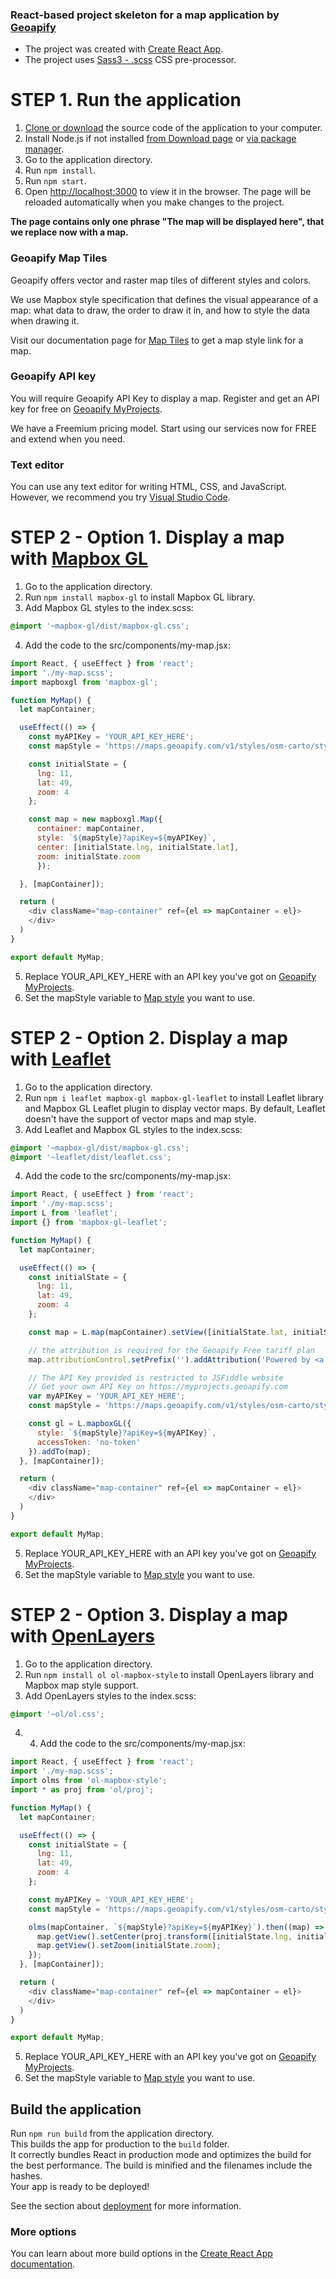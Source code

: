 ### React-based project skeleton for a map application by [Geoapify](https://www.geoapify.com)
* The project was created with [Create React App](https://github.com/facebook/create-react-app).
* The project uses [Sass3 - .scss](https://sass-lang.com/documentation/syntax) CSS pre-processor.

# STEP 1. Run the application
1. [Clone or download](https://help.github.com/en/github/creating-cloning-and-archiving-repositories/cloning-a-repository) the source code of the application to your computer.
2. Install Node.js if not installed [from Download page](https://nodejs.org/en/download/) or [via package manager](https://nodejs.org/en/download/package-manager/).
3. Go to the application directory.
4. Run `npm install`.
5. Run `npm start`.
6. Open [http://localhost:3000](http://localhost:3000) to view it in the browser. The page will be reloaded automatically when you make changes to the project.

**The page contains only one phrase "The map will be displayed here", that we replace now with a map.**

### Geoapify Map Tiles
Geoapify offers vector and raster map tiles of different styles and colors. 

We use Mapbox style specification that defines the visual appearance of a map: what data to draw, the order to draw it in, and how to style the data when drawing it. 

Visit our documentation page for [Map Tiles](https://apidocs.geoapify.com/docs/maps/map-tiles/map-tiles) to get a map style link for a map.

### Geoapify API key
You will require Geoapify API Key to display a map. Register and get an API key for free on [Geoapify MyProjects](https://myprojects.geoapify.com).

We have a Freemium pricing model. Start using our services now for FREE and extend when you need.

### Text editor
You can use any text editor for writing HTML, CSS, and JavaScript. However, we recommend you try [Visual Studio Code](https://code.visualstudio.com).

# STEP 2 - Option 1. Display a map with [Mapbox GL](https://docs.mapbox.com/mapbox-gl-js/api/)
1. Go to the application directory.
2. Run `npm install mapbox-gl` to install Mapbox GL library.
3. Add Mapbox GL styles to the index.scss:
```css
@import '~mapbox-gl/dist/mapbox-gl.css';
```
4. Add the code to the src/components/my-map.jsx:
```javascript
import React, { useEffect } from 'react'; 
import './my-map.scss';
import mapboxgl from 'mapbox-gl';

function MyMap() {
  let mapContainer;

  useEffect(() => {
    const myAPIKey = 'YOUR_API_KEY_HERE'; 
    const mapStyle = 'https://maps.geoapify.com/v1/styles/osm-carto/style.json';

    const initialState = {
      lng: 11,
      lat: 49,
      zoom: 4
    };

    const map = new mapboxgl.Map({
      container: mapContainer,
      style: `${mapStyle}?apiKey=${myAPIKey}`,
      center: [initialState.lng, initialState.lat],
      zoom: initialState.zoom
      });

  }, [mapContainer]);

  return (
    <div className="map-container" ref={el => mapContainer = el}>
    </div>
  )
}

export default MyMap;
```
5. Replace YOUR_API_KEY_HERE with an API key you've got on [Geoapify MyProjects](https://myprojects.geoapify.com).
6. Set the mapStyle variable to [Map style](https://apidocs.geoapify.com/docs/maps/map-tiles/map-tiles) you want to use. 

# STEP 2 - Option 2. Display a map with [Leaflet](https://leafletjs.com/)
1. Go to the application directory.
2. Run `npm i leaflet mapbox-gl mapbox-gl-leaflet` to install Leaflet library and Mapbox GL Leaflet plugin to display vector maps. By default, Leaflet doesn't have the support of vector maps and map style.
3. Add Leaflet and Mapbox GL styles to the index.scss:
```css
@import '~mapbox-gl/dist/mapbox-gl.css';
@import '~leaflet/dist/leaflet.css';
```
4. Add the code to the src/components/my-map.jsx:
```javascript
import React, { useEffect } from 'react';
import './my-map.scss';
import L from 'leaflet';
import {} from 'mapbox-gl-leaflet';

function MyMap() {
  let mapContainer;

  useEffect(() => {
    const initialState = {
      lng: 11,
      lat: 49,
      zoom: 4
    };

    const map = L.map(mapContainer).setView([initialState.lat, initialState.lng], initialState.zoom);

    // the attribution is required for the Geoapify Free tariff plan
    map.attributionControl.setPrefix('').addAttribution('Powered by <a href="https://www.geoapify.com/" target="_blank">Geoapify</a> | © OpenStreetMap <a href="https://www.openstreetmap.org/copyright" target="_blank">contributors</a>');

    // The API Key provided is restricted to JSFiddle website
    // Get your own API Key on https://myprojects.geoapify.com
    var myAPIKey = 'YOUR_API_KEY_HERE';
    const mapStyle = 'https://maps.geoapify.com/v1/styles/osm-carto/style.json';

    const gl = L.mapboxGL({
      style: `${mapStyle}?apiKey=${myAPIKey}`,
      accessToken: 'no-token'
    }).addTo(map);
  }, [mapContainer]);

  return (
    <div className="map-container" ref={el => mapContainer = el}>
    </div>
  )
}

export default MyMap;
```
5. Replace YOUR_API_KEY_HERE with an API key you've got on [Geoapify MyProjects](https://myprojects.geoapify.com).
6. Set the mapStyle variable to [Map style](https://apidocs.geoapify.com/docs/maps/map-tiles/map-tiles) you want to use. 

# STEP 2 - Option 3. Display a map with [OpenLayers](https://openlayers.org)
1. Go to the application directory.
2. Run `npm install ol ol-mapbox-style` to install OpenLayers library and Mapbox map style support.
3. Add OpenLayers styles to the index.scss:
```css
@import '~ol/ol.css';
```
4. 4. Add the code to the src/components/my-map.jsx:
```javascript
import React, { useEffect } from 'react';
import './my-map.scss';
import olms from 'ol-mapbox-style';
import * as proj from 'ol/proj';

function MyMap() {
  let mapContainer;

  useEffect(() => {
    const initialState = {
      lng: 11,
      lat: 49,
      zoom: 4
    };

    const myAPIKey = 'YOUR_API_KEY_HERE';
    const mapStyle = 'https://maps.geoapify.com/v1/styles/osm-carto/style.json';

    olms(mapContainer, `${mapStyle}?apiKey=${myAPIKey}`).then((map) => {
      map.getView().setCenter(proj.transform([initialState.lng, initialState.lat], 'EPSG:4326', 'EPSG:3857'));
      map.getView().setZoom(initialState.zoom);
    });
  }, [mapContainer]);

  return (
    <div className="map-container" ref={el => mapContainer = el}>
    </div>
  )
}

export default MyMap;
```
5. Replace YOUR_API_KEY_HERE with an API key you've got on [Geoapify MyProjects](https://myprojects.geoapify.com).
6. Set the mapStyle variable to [Map style](https://apidocs.geoapify.com/docs/maps/map-tiles/map-tiles) you want to use. 

## Build the application
Run `npm run build` from the application directory.<br />
This builds the app for production to the `build` folder.<br />
It correctly bundles React in production mode and optimizes the build for the best performance.
The build is minified and the filenames include the hashes.<br />
Your app is ready to be deployed!

See the section about [deployment](https://facebook.github.io/create-react-app/docs/deployment) for more information.

### More options
You can learn about more build options in the [Create React App documentation](https://facebook.github.io/create-react-app/docs/getting-started).

